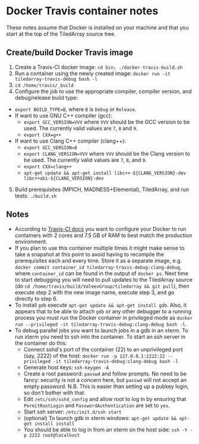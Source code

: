 # Docker Travis container notes
These notes assume that Docker is installed on your machine and that you start at the top of the TiledArray source tree.

## Create/build Docker Travis image
1. Create a Travis-CI docker image: `cd bin; ./docker-travis-build.sh`
2. Run a container using the newly created image: `docker run -it tiledarray-travis-debug bash -l`
3. `cd /home/travis/_build`
4. Configure the job to use the appropriate compiler, compiler version, and debug/release build type:
  * `export BUILD_TYPE=B`, where `B` is `Debug` or `Release`.
  * If want to use GNU C++ compiler (gcc):
    * `export GCC_VERSION=VVV` where `VVV` should be the GCC version to be used. The currently valid values are `7`, `8` and `9`.
    * `export CXX=g++`
  * If want to use Clang C++ compiler (clang++):
    * `export GCC_VERSION=8`
    * `export CLANG_VERSION=VVV` where `VVV` should be the Clang version to be used. The currently valid values are `7`, `8`, and `9`.
    * `export CXX=clang++`
    * `apt-get update && apt-get install libc++-${CLANG_VERSION}-dev libc++abi-${CLANG_VERSION}-dev`
5. Build prerequisites (MPICH, MADNESS+Elemental), TiledArray, and run tests: `./build.sh`

## Notes
* According to [Travis-CI docs](https://docs.travis-ci.com/user/reference/overview/) you want to configure your Docker to run containers with 2 cores and 7.5 GB of RAM to best match the production environment.
* If you plan to use this container multiple times it might make sense to take a snapshot at this point to avoid having to recompile the prerequisites each and every time. Store it as a separate image, e.g. `docker commit container_id tiledarray-travis-debug:clang-debug`, where `container_id` can be found in the output of `docker ps`. Next time to start debugging you will need to pull updates to the TiledArray source (do `cd /home/travis/build/ValeevGroup/tiledarray && git pull`), then execute step 2 with the new image name, execute step 3, and go directly to step 6.
* To install `gdb` execute `apt-get update && apt-get install gdb`. Also, it appears that to be able to attach `gdb` or any other debugger to a running process you must run the Docker container in privileged mode as `docker run --privileged -it tiledarray-travis-debug:clang-debug bash -l`.
* To debug parallel jobs you want to launch jobs in a gdb in an xterm. To run xterm you need to ssh into the container. To start an ssh server in the container do this:
  * Connect sshd's port of the container (22) to an unprivileged port (say, 2222) of the host: `docker run -p 127.0.0.1:2222:22 --privileged -it tiledarray-travis-debug:clang-debug bash -l`
  * Generate host keys: `ssh-keygen -A`
  * Create a root password: `passwd` and follow prompts. No need to be fancy: security is not a concern here, but `passwd` will not accept an empty password. N.B. This is easier than setting up a pubkey login, so don't bother with that.
  * Edit `/etc/ssh/sshd_config` and allow root to log in by ensuring that `PermitRootLogin` and `PasswordAuthentication` are set to `yes`.
  * Start ssh server: `/etc/init.d/ssh start`
  * (optional) To launch gdb in xterm windows: `apt-get update && apt-get install install`
  * You should be able to log in from an xterm on the host side: `ssh -Y -p 2222 root@localhost`
